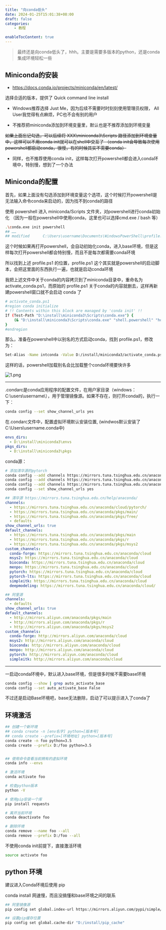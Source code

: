 ```yaml
---
title: "向conda低头"
date: 2024-01-25T15:01:38+08:00
draft: false
categories:
    - 教程

enableTocContent: true
---
```



> 最终还是向conda低头了，hhh。主要是需要多版本的python，还是conda集成环境轻松一些


## Miniconda的安装

- https://docs.conda.io/projects/miniconda/en/latest/

选择合适的版本，提供了 Quick command line install

- Windows推荐选择 Just Me，因为后续不需要时时刻刻使用管理员权限， All User我觉得有点麻烦，PC也不会有别的用户

- 不推荐把miniconda添加到环境变量里，默认也是不推荐添加到环境变量

~~如果上面忘记勾选，可以后续将 XXX\miniconda3\Scripts 路径添加到环境变量中，这样可以不用conda init就可以在shell中交互了 （conda init会导致每次使用powershell都启动conda，很慢，有的时候其实不需要conda）~~
 
- 同样，也不推荐使用conda init，这样每次打开powershell都会进入conda环境中，特别慢，想到了一个办法

## Miniconda的配置

首先，如果上面没有勾选添加到环境变量这个选项，这个时候打开powershell是无法输入命令conda来启动的，因为找不到conda的路径

使用 powershell 进入 miniconda/Scripts 文件夹，对powershell进行conda初始化 （因为一般在powershell中使用conda，这里也可以选择cmd.exe / bash 等）

```bash
.\conda.exe init powershell
## ……
## modified      C:\Users\username\Documents\WindowsPowerShell\profile.ps1
```

这个时候如果再打开powershell，会自动初始化conda，进入base环境，但是这样每次打开powershell都会特别慢，而且不是每次都需要conda环境

所以找到上述 profile.ps1 的位置，profile.ps1 这个其实就是powershell的启动脚本，会把这里面的东西执行一遍，也就是启动conda环境

我把上述文件中关于conda的内容拷贝到了miniconda目录中，重命名为activate_conda.ps1，而原始的 profile.ps1 关于conda的内容就删去，这样再新建powershell窗口就不会启动 conda 了

```bash
# activate_conda.ps1
#region conda initialize
# !! Contents within this block are managed by 'conda init' !!
If (Test-Path "D:\install\miniconda3\Scripts\conda.exe") {
    (& "D:\install\miniconda3\Scripts\conda.exe" "shell.powershell" "hook") | Out-String | ?{$_} | Invoke-Expression
}
#endregion
```

那么，准备在powershell中以别名的方式启动conda，找到 profile.ps1，修改为：

```bash
Set-Alias -Name intconda -Value D:/install/miniconda3/activate_conda.ps1
```

这样的话，powershell加载别名会比加载整个conda环境要快许多


![1.png](https://s2.loli.net/2024/01/25/NIk6j3HS1mPuxKr.jpg)

------------------------------------------------------------


.condarc是conda应用程序的配置文件，在用户家目录（windows：C:\users\username\），用于管理镜像源。如果不存在，则打开conda的，执行一下：

```bash
conda config --set show_channel_urls yes
```

在.condarc文件中，配置虚拟环境默认安装位置, (windwos默认安装了C:\Users\username\.conda中)

```yaml
envs_dirs:
  - D:\install\miniconda3\envs
pkgs_dirs:
  - D:\install\miniconda3\pkgs
```

conda源：

```bash
# 添加清华源的pytorch
conda config --add channels https://mirrors.tuna.tsinghua.edu.cn/anaconda/pkgs/free/
conda config --add channels https://mirrors.tuna.tsinghua.edu.cn/anaconda/pkgs/main/
conda config --add channels https://mirrors.tuna.tsinghua.edu.cn/anaconda/cloud/pytorch/
conda config --set show_channel_urls yes
```

```yaml
## 清华源 https://mirrors.tuna.tsinghua.edu.cn/help/anaconda/
channels:
  - https://mirrors.tuna.tsinghua.edu.cn/anaconda/cloud/pytorch/
  - https://mirrors.tuna.tsinghua.edu.cn/anaconda/pkgs/main/
  - https://mirrors.tuna.tsinghua.edu.cn/anaconda/pkgs/free/
  - defaults
show_channel_urls: true
default_channels:
  - https://mirrors.tuna.tsinghua.edu.cn/anaconda/pkgs/main
  - https://mirrors.tuna.tsinghua.edu.cn/anaconda/pkgs/r
  - https://mirrors.tuna.tsinghua.edu.cn/anaconda/pkgs/msys2
custom_channels:
  conda-forge: https://mirrors.tuna.tsinghua.edu.cn/anaconda/cloud
  msys2: https://mirrors.tuna.tsinghua.edu.cn/anaconda/cloud
  bioconda: https://mirrors.tuna.tsinghua.edu.cn/anaconda/cloud
  menpo: https://mirrors.tuna.tsinghua.edu.cn/anaconda/cloud
  pytorch: https://mirrors.tuna.tsinghua.edu.cn/anaconda/cloud
  pytorch-lts: https://mirrors.tuna.tsinghua.edu.cn/anaconda/cloud
  simpleitk: https://mirrors.tuna.tsinghua.edu.cn/anaconda/cloud
  deepmodeling: https://mirrors.tuna.tsinghua.edu.cn/anaconda/cloud/
```

```yaml
## 阿里源
channels:
  - defaults
show_channel_urls: true
default_channels:
  - http://mirrors.aliyun.com/anaconda/pkgs/main
  - http://mirrors.aliyun.com/anaconda/pkgs/r
  - http://mirrors.aliyun.com/anaconda/pkgs/msys2
custom_channels:
  conda-forge: http://mirrors.aliyun.com/anaconda/cloud
  msys2: http://mirrors.aliyun.com/anaconda/cloud
  bioconda: http://mirrors.aliyun.com/anaconda/cloud
  menpo: http://mirrors.aliyun.com/anaconda/cloud
  pytorch: http://mirrors.aliyun.com/anaconda/cloud
  simpleitk: http://mirrors.aliyun.com/anaconda/cloud
```

--------------------------------------------------

一启动conda环境中，默认进入base环境，但是很多时候不需要base环境

```bash
conda config --show | grep auto_activate_base
conda config --set auto_activate_base False
```

不过还是启动Base环境吧，base无法删除，启动了可以提示进入了conda了



## 环境激活

```bash
## 创建一个新环境
## conda create -n [env名字] python=[版本号]
## conda create --prefix=[环境地址] python=[版本号]
conda create -n foo python=3.5
conda create --prefix D:/foo python=3.5


## 使用命令查看当前拥有的虚拟环境
conda info --envs

# 激活环境
conda activate foo

# 检查python版本
python -V

# 使用pip安装一个库
pip install requests

# 离开当前环境
conda deactivate foo

# 删除环境
conda remove --name foo --all
conda remove --prefix D:/foo --all
```

不使用conda init前提下，直接激活环境

```bash
source activate foo
```


## python 环境

建议进入Conda环境后使用 pip 

conda install 网速慢，而且没搞懂和base环境之间的联系

```bash
## 阿里镜像源
pip config set global.index-url https://mirrors.aliyun.com/pypi/simple/

## 设置pip缓存位置
pip config set global.cache-dir "D:/install/pip_cache"
```
